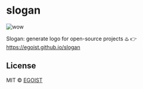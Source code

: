 # slogan

![wow](http://ww4.sinaimg.cn/large/a15b4afegw1ez8p0s2ig9j208c02uweg)

Slogan: generate logo for open-source projects ♨️ 👉 https://egoist.github.io/slogan

## License

MIT &copy; [EGOIST](https://github.com/egoist)
